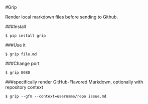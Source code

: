 #Grip

Render local markdown files before sending to Github.

###Install
```
$ pip install grip
```

###Use it
```
$ grip file.md
```

###Change port
```
$ grip 8080
```

###specifically render GitHub-Flavored Markdown, optionally with repository context
```
$ grip --gfm --context=username/repo issue.md
```

